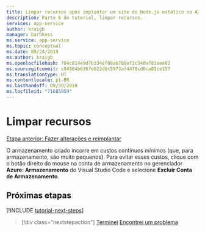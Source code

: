 ```yaml
---
title: Limpar recursos após implantar um site do Node.js estático no Azure
description: Parte 6 do tutorial, limpar recursos.
services: app-service
author: kraigb
manager: barbkess
ms.service: app-service
ms.topic: conceptual
ms.date: 09/24/2019
ms.author: kraigb
ms.openlocfilehash: f84c814e9d7b334ef08ab788af2c540af83aee82
ms.sourcegitcommit: c04984b6367e922dbc5973af44f8cd0ca81ce157
ms.translationtype: HT
ms.contentlocale: pt-BR
ms.lasthandoff: 09/30/2019
ms.locfileid: "71685959"
---
```

# <a name="clean-up-resources"></a>Limpar recursos

[Etapa anterior: Fazer alterações e reimplantar](tutorial-vscode-static-website-node-05.md)

O armazenamento criado incorre em custos contínuos mínimos (que, para armazenamento, são muito pequenos). Para evitar esses custos, clique com o botão direito do mouse na conta de armazenamento no gerenciador **Azure: Armazenamento** do Visual Studio Code e selecione **Excluir Conta de Armazenamento**.

## <a name="next-steps"></a>Próximas etapas

[!INCLUDE [tutorial-next-steps](includes/tutorial-next-steps.md)]

> [!div class="nextstepaction"]
> [Terminei](node-howto-create-static-site-jamstack.md) [Encontrei um problema](https://www.research.net/r/PWZWZ52?tutorial=node-deployment-staticwebsite&step=clean-up-resources)
